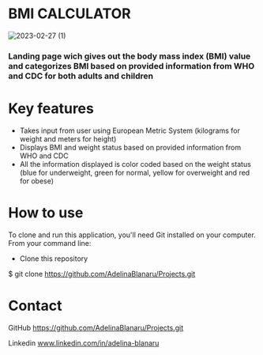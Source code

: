 # BMI CALCULATOR
![2023-02-27 (1)](https://user-images.githubusercontent.com/96794732/221564055-6563d025-0c6b-4dff-b290-febcf76933b8.png)
### Landing page wich gives out the body mass index (BMI) value and categorizes BMI based on provided information from WHO and CDC for both adults and children
# Key features
- Takes input from user using European Metric System (kilograms for weight and meters for height)
-  Displays BMI and weight status based on provided information from WHO and CDC
-  All the information displayed is color coded based on the weight status (blue for underweight, green for normal, yellow for overweight and red for obese)
# How to use
To clone and run this application, you'll need Git installed on your computer. From your command line:
- Clone this repository

$ git clone https://github.com/AdelinaBlanaru/Projects.git

# Contact
GitHub https://github.com/AdelinaBlanaru/Projects.git
 
Linkedin www.linkedin.com/in/adelina-blanaru
